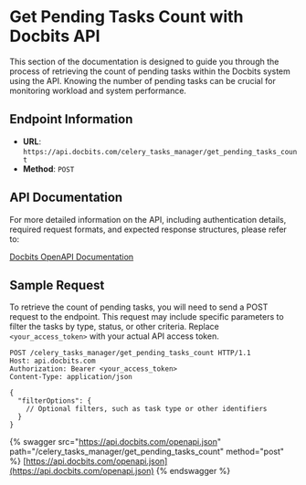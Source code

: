 # Get Pending Tasks Count with Docbits API

This section of the documentation is designed to guide you through the process of retrieving the count of pending tasks within the Docbits system using the API. Knowing the number of pending tasks can be crucial for monitoring workload and system performance.

## Endpoint Information

- **URL**: `https://api.docbits.com/celery_tasks_manager/get_pending_tasks_count`
- **Method**: `POST`

## API Documentation

For more detailed information on the API, including authentication details, required request formats, and expected response structures, please refer to:

[Docbits OpenAPI Documentation](https://api.docbits.com/openapi.json)

## Sample Request

To retrieve the count of pending tasks, you will need to send a POST request to the endpoint. This request may include specific parameters to filter the tasks by type, status, or other criteria. Replace `<your_access_token>` with your actual API access token.

```http
POST /celery_tasks_manager/get_pending_tasks_count HTTP/1.1
Host: api.docbits.com
Authorization: Bearer <your_access_token>
Content-Type: application/json

{
  "filterOptions": {
    // Optional filters, such as task type or other identifiers
  }
}
```

{% swagger src="https://api.docbits.com/openapi.json" path="/celery_tasks_manager/get_pending_tasks_count" method="post" %}
[https://api.docbits.com/openapi.json](https://api.docbits.com/openapi.json)
{% endswagger %}
